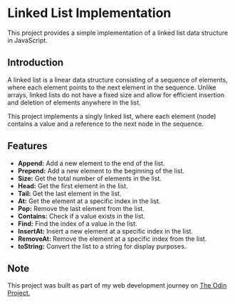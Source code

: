 # Linked List Implementation

This project provides a simple implementation of a linked list data structure in JavaScript.

## Introduction

A linked list is a linear data structure consisting of a sequence of elements, where each element points to the next element in the sequence. Unlike arrays, linked lists do not have a fixed size and allow for efficient insertion and deletion of elements anywhere in the list.

This project implements a singly linked list, where each element (node) contains a value and a reference to the next node in the sequence.

## Features

- **Append:** Add a new element to the end of the list.
- **Prepend:** Add a new element to the beginning of the list.
- **Size:** Get the total number of elements in the list.
- **Head:** Get the first element in the list.
- **Tail:** Get the last element in the list.
- **At:** Get the element at a specific index in the list.
- **Pop:** Remove the last element from the list.
- **Contains:** Check if a value exists in the list.
- **Find:** Find the index of a value in the list.
- **InsertAt:** Insert a new element at a specific index in the list.
- **RemoveAt:** Remove the element at a specific index from the list.
- **toString:** Convert the list to a string for display purposes.

## Note
This project was built as part of my web development journey on [The Odin Project.](https://theodinproject.com)